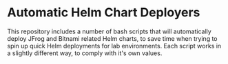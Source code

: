 # Automatic Helm Chart Deployers

This repository includes a number of bash scripts that will automatically deploy JFrog and Bitnami related Helm charts, to save time when trying to 
spin up quick Helm deployments for lab environments. Each script works in a slightly different way, to comply with it's own values.
